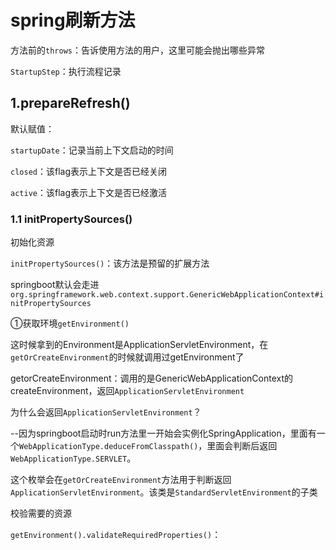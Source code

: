 # spring刷新方法

方法前的`throws`：告诉使用方法的用户，这里可能会抛出哪些异常

`StartupStep`：执行流程记录

## 1.prepareRefresh()

默认赋值：

`startupDate`：记录当前上下文启动的时间

`closed`：该flag表示上下文是否已经关闭

`active`：该flag表示上下文是否已经激活

### 1.1 initPropertySources()

初始化资源

`initPropertySources()`：该方法是预留的扩展方法

springboot默认会走进`org.springframework.web.context.support.GenericWebApplicationContext#initPropertySources`

①获取环境`getEnvironment()`

这时候拿到的Environment是ApplicationServletEnvironment，在`getOrCreateEnvironment`的时候就调用过getEnvironment了

getorCreateEnvironment：调用的是GenericWebApplicationContext的createEnvironment，返回`ApplicationServletEnvironment`

为什么会返回`ApplicationServletEnvironment`？

--因为springboot启动时run方法里一开始会实例化SpringApplication，里面有一个`WebApplicationType.deduceFromClasspath()`，里面会判断后返回`WebApplicationType.SERVLET`。

这个枚举会在`getOrCreateEnvironment`方法用于判断返回`ApplicationServletEnvironment`。该类是`StandardServletEnvironment`的子类

校验需要的资源

`getEnvironment().validateRequiredProperties()`：
